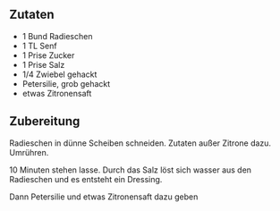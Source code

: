 ## Zutaten

* 1 Bund Radieschen
* 1 TL Senf
* 1 Prise Zucker
* 1 Prise Salz
* 1/4 Zwiebel gehackt
* Petersilie, grob gehackt
* etwas Zitronensaft

## Zubereitung

Radieschen in dünne Scheiben schneiden. Zutaten außer Zitrone dazu. Umrühren.

10 Minuten stehen lasse. Durch das Salz löst sich wasser aus den Radieschen und es entsteht ein Dressing.

Dann Petersilie und etwas Zitronensaft dazu geben
